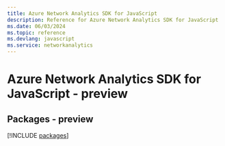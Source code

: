 ```yaml
---
title: Azure Network Analytics SDK for JavaScript
description: Reference for Azure Network Analytics SDK for JavaScript
ms.date: 06/03/2024
ms.topic: reference
ms.devlang: javascript
ms.service: networkanalytics
---
```

# Azure Network Analytics SDK for JavaScript - preview
## Packages - preview
[!INCLUDE [packages](network-analytics-index.md)]
